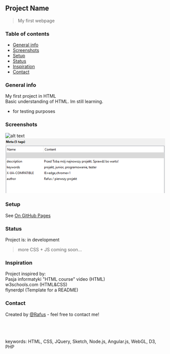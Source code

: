 ## Project Name
>My first webpage <BR>
 
### Table of contents
* [General info](#general-info)
* [Screenshots](#screenshots)
* [Setup](#setup)
* [Status](#status)
* [Inspiration](#inspiration)
* [Contact](#contact)

### General info
My first project in HTML <br /> Basic understanding of HTML. Im  still learning. 
- for testing purposes

### Screenshots
![alt text](https://i.ytimg.com/vi/-dJolYw8tnk/hqdefault.jpg "Git Gud")
<br>
![Example meta5](./img/Meta5.png)

### Setup
See [On GitHub Pages](https://rafusix.github.io/First-project/)
 
### Status
Project is: in development
>more CSS + JS coming soon...

### Inspiration
Project inspired by:
<br>
Pasja informatyki "HTML course" video (HTML)
<br>
w3schools.com (HTML&CSS)
<br>
flynerdpl (Template for a README)

### Contact
Created by [@Rafus](mailto:rafusv2@gmail.com) - feel free to contact me!
<br><br><br><br><br>
keywords: HTML, CSS, JQuery, Sketch, Node.js, Angular.js, WebGL, D3, PHP
